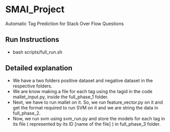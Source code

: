 # SMAI_Project
Automatic Tag Prediction for Stack Over Flow Questions

## Run Instructions

- bash scripts/full_run.sh

## Detailed explanation

- We have a two folders positive dataset and negative dataset in the respective folders. 
- We are know making a file for each tag using the tagid in the code mallet_input.py, inside the full_phase_1 folder.
- Next, we have to run mallet on it. So, we run feature_vector.py on it and get the format required to run SVM on it and we are string the data in full_phase_2.
- Now, we run svm using svm_run.py and store the models for each tag in its file ( represented by its ID [name of the file] ) in full_phase_3 folder.

